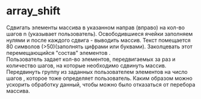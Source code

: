 # array_shift
Сдвигать элементы массива в указанном направ (вправо) на кол-во шагов n (указывает пользователь).  Освободившиеся ячейки заполняем нулями и после каждого сдвига - выводить массив.
Текст   помещается 80 символов (>50)(заполнять цифрами или буквами). Заколцевать этот перемещающийся "состав" элементов .  
Пользователь задает кол-во элементов, передвигаемых за раз и количество шагов, на которые необходимо сдвинуть массив. Передвинуть группу из заданных пользователем элементов на число шагов , которое тоже определяет пользователь.
Каким образом можно ускорить обработку данный, чтобы можно было отказаться от перебора массива.
